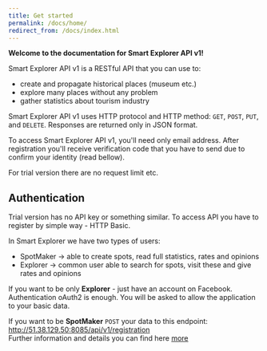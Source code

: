 ```yaml
---
title: Get started
permalink: /docs/home/
redirect_from: /docs/index.html
---
```


**Welcome to the documentation for Smart Explorer API v1!**

Smart Explorer API v1 is a RESTful API that you can use to:

* create and propagate historical places (museum etc.)
* explore many places without any problem
* gather statistics about tourism industry

Smart Explorer API v1 uses HTTP protocol and HTTP method: `GET`, `POST`, `PUT`, and `DELETE`. Responses are returned only in JSON format.

To access Smart Explorer API v1, you'll need only email address. After registration you'll receive verification code that you have to send due to confirm your identity (read bellow).

For trial version there are no request limit etc.

## Authentication

Trial version has no API key or something similar.
To access API you have to register by simple way - HTTP Basic.

In Smart Explorer we have two types of users:
* SpotMaker -> able to create spots, read full statistics, rates and opinions
* Explorer -> common user able to search for spots, visit these and give rates and opinions

If you want to be only <b>Explorer</b> - just have an account on Facebook. Authentication oAuth2 is enough. You will be asked to allow the application to your basic data.

If you want to be <b>SpotMaker</b> `POST` your data to this endpoint: http://51.38.129.50:8085/api/v1/registration <br>
Further information and details you can find here <a href="http://localhost:4000/mvd-template/docs/workflows/">more</a>
